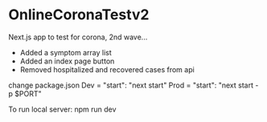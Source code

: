 # OnlineCoronaTestv2
Next.js app to test for corona, 2nd wave...
 
* Added a symptom array list
* Added an index page button
* Removed hospitalized and recovered cases from api


change package.json
Dev = "start": "next start"
Prod = "start": "next start -p $PORT"

To run local server:
npm run dev


